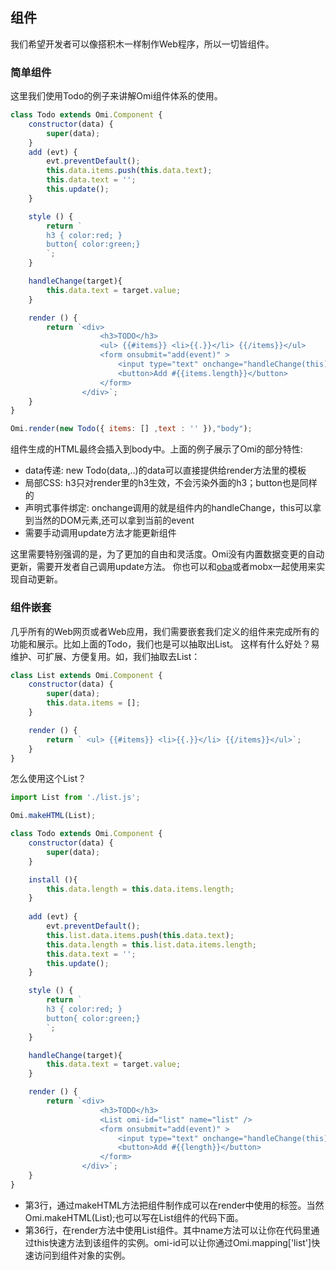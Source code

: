 <h2 id="组件">组件</h2>

我们希望开发者可以像搭积木一样制作Web程序，所以一切皆组件。

### 简单组件

这里我们使用Todo的例子来讲解Omi组件体系的使用。

```js
class Todo extends Omi.Component {
    constructor(data) {
        super(data);
    }
    add (evt) {
        evt.preventDefault();
        this.data.items.push(this.data.text);
        this.data.text = '';
        this.update();
    }

    style () {
        return `
        h3 { color:red; }
        button{ color:green;}
        `;
    }

    handleChange(target){
        this.data.text = target.value;
    }

    render () {
        return `<div>
                    <h3>TODO</h3>
                    <ul> {{#items}} <li>{{.}}</li> {{/items}}</ul>
                    <form onsubmit="add(event)" >
                        <input type="text" onchange="handleChange(this)"  value="{{text}}"  />
                        <button>Add #{{items.length}}</button>
                    </form>
                </div>`;
    }
}

Omi.render(new Todo({ items: [] ,text : '' }),"body");
```

组件生成的HTML最终会插入到body中。上面的例子展示了Omi的部分特性:

- data传递: new Todo(data,..)的data可以直接提供给render方法里的模板
- 局部CSS: h3只对render里的h3生效，不会污染外面的h3；button也是同样的
- 声明式事件绑定: onchange调用的就是组件内的handleChange，this可以拿到当然的DOM元素,还可以拿到当前的event
- 需要手动调用update方法才能更新组件

这里需要特别强调的是，为了更加的自由和灵活度。Omi没有内置数据变更的自动更新，需要开发者自己调用update方法。
你也可以和[oba](https://github.com/kmdjs/oba)或者mobx一起使用来实现自动更新。

###  组件嵌套

几乎所有的Web网页或者Web应用，我们需要嵌套我们定义的组件来完成所有的功能和展示。比如上面的Todo，我们也是可以抽取出List。
这样有什么好处？易维护、可扩展、方便复用。如，我们抽取去List：

```js
class List extends Omi.Component {
    constructor(data) {
        super(data);
        this.data.items = [];
    }

    render () {
        return ` <ul> {{#items}} <li>{{.}}</li> {{/items}}</ul>`;
    }
}
```

怎么使用这个List？

```js
import List from './list.js';

Omi.makeHTML(List);

class Todo extends Omi.Component {
    constructor(data) {
        super(data);
    }

    install (){
        this.data.length = this.data.items.length;
    }
    
    add (evt) {
        evt.preventDefault();
        this.list.data.items.push(this.data.text);
        this.data.length = this.list.data.items.length;
        this.data.text = '';
        this.update();
    }

    style () {
        return `
        h3 { color:red; }
        button{ color:green;}
        `;
    }

    handleChange(target){
        this.data.text = target.value;
    }

    render () {
        return `<div>
                    <h3>TODO</h3>
                    <List omi-id="list" name="list" />
                    <form onsubmit="add(event)" >
                        <input type="text" onchange="handleChange(this)"  value="{{text}}"  />
                        <button>Add #{{length}}</button>
                    </form>
                </div>`;
    }
}
```

* 第3行，通过makeHTML方法把组件制作成可以在render中使用的标签。当然Omi.makeHTML(List);也可以写在List组件的代码下面。
* 第36行，在render方法中使用List组件。其中name方法可以让你在代码里通过this快速方法到该组件的实例。omi-id可以让你通过Omi.mapping['list']快速访问到组件对象的实例。

